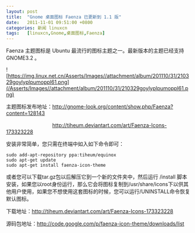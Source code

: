 ```yaml
---
layout: post
title:	"Gnome 桌面图标 Faenza 已更新到 1.1 版"
date:	2011-11-01 09:51:00 +0800 
categories:	新闻 linuxcn 
tags:	[linuxcn,Gnome,桌面图标,Faenza]
---
```



Faenza 主题图标是 Ubuntu 最流行的图标主题之一。最新版本的主题已经支持 GNOME3.2 。


![https://img.linux.net.cn/Asserts/Images//attachment/album/201110/31/210329goylyplpumoppl61.png](/Asserts/Images//attachment/album/201110/31/210329goylyplpumoppl61.png)


主题图标发布地址：<http://gnome-look.org/content/show.php/Faenza?content=128143>


　　　　　　　　　<http://tiheum.deviantart.com/art/Faenza-Icons-173323228>


安装非常简单，您只需在终端中如入如下命令即可：



```
sudo add-apt-repository ppa:tiheum/equinox
sudo apt-get update
sudo apt-get install faenza-icon-theme
```

或者您可以下载tar.gz包以后解压它到一个新的文件夹中，然后运行 /install 脚本安装，如果您以root身份运行，那么它会将图标复制到/usr/share/icons下以供其他用户使用，如果您不想使用这套图标的时候，您可以运行/UNINSTALL命令恢复默认图标。


下载地址：<http://tiheum.deviantart.com/art/Faenza-Icons-173323228>


源码包地址：<http://code.google.com/p/faenza-icon-theme/downloads/list>

